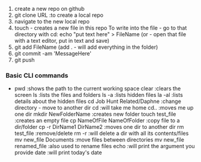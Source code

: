 1. create a new repo on github
2. git clone URL :to create a local repo
3. navigate to the new local repo
4. touch - creates a new file in this repo
To write into the file - go to that directory with cd:
echo "put text here" > FileName
(or - open that file with a text editor, put in text and save)
5. git add FileName (add . - will add everything in the folder)
6. git commit -am 'MessageHere'
7. git push

### Basic CLI commands

* pwd :shows the path to the current working space
clear :clears the screen
ls :lists the files and folders
ls -a :lists hidden files
la -al :lists details about the hidden files
cd Job Hunt Related/Daphne :change directory - move to another dir
	cd :will take me home
	cd.. :moves me up one dir
mkdir NewFolderName :creates new folder
touch test_file :creates an empty file
cp NameOfFile NameOfFolder :copy file to a dir/folder
cp -r DirName1 DirName2 :moves one dir to another dir
rm test_file :remove/delete
rm -r :will delete a dir with all its contents/files
mv new_file Documents :move files between directories 
mv new_file renamed_file :also used to rename files
echo :will print the argument you provide
date :will print today's date